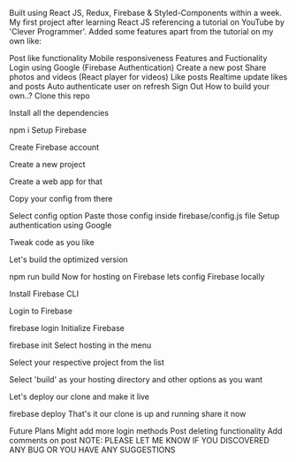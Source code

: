 Built using React JS, Redux, Firebase & Styled-Components within a week. My first project after learning React JS referencing a tutorial on YouTube by 'Clever Programmer'. Added some features apart from the tutorial on my own like:

Post like functionality
Mobile responsiveness
Features and Fuctionality
Login using Google (Firebase Authentication)
Create a new post
Share photos and videos (React player for videos)
Like posts
Realtime update likes and posts
Auto authenticate user on refresh
Sign Out
How to build your own..?
Clone this repo

Install all the dependencies

npm i
Setup Firebase

Create Firebase account

Create a new project

Create a web app for that

Copy your config from there

Select config option
Paste those config inside firebase/config.js file
Setup authentication using Google

Tweak code as you like

Let's build the optimized version

npm run build
Now for hosting on Firebase lets config Firebase locally

Install Firebase CLI

Login to Firebase

firebase login
Initialize Firebase

firebase init
Select hosting in the menu

Select your respective project from the list

Select 'build' as your hosting directory and other options as you want

Let's deploy our clone and make it live

firebase deploy
That's it our clone is up and running share it now

Future Plans
Might add more login methods
Post deleting functionality
Add comments on post
NOTE: PLEASE LET ME KNOW IF YOU DISCOVERED ANY BUG OR YOU HAVE ANY SUGGESTIONS
